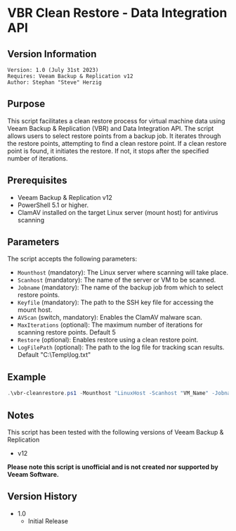 # VBR Clean Restore - Data Integration API


## Version Information
~~~~
Version: 1.0 (July 31st 2023)
Requires: Veeam Backup & Replication v12
Author: Stephan "Steve" Herzig
~~~~


## Purpose
This script facilitates a clean restore process for virtual machine data using Veeam Backup & Replication (VBR) and Data Integration API. The script allows users to select restore points from a backup job. It iterates through the restore points, attempting to find a clean restore point. If a clean restore point is found, it initiates the restore. If not, it stops after the specified number of iterations.


## Prerequisites

- Veeam Backup & Replication v12
- PowerShell 5.1 or higher.
- ClamAV installed on the target Linux server (mount host) for antivirus scanning 


## Parameters
The script accepts the following parameters:

- `Mounthost`      (mandatory): The Linux server where scanning will take place.
- `Scanhost`       (mandatory): The name of the server or VM to be scanned.
- `Jobname`        (mandatory): The name of the backup job from which to select restore points.
- `Keyfile`        (mandatory): The path to the SSH key file for accessing the mount host.
- `AVScan` (switch, mandatory): Enables the ClamAV malware scan.
- `MaxIterations`   (optional): The maximum number of iterations for scanning restore points. Default 5
- `Restore` 		(optional): Enables restore using a clean restore point.
- `LogFilePath`     (optional): The path to the log file for tracking scan results. Default "C:\Temp\log.txt"

## Example

```powershell
.\vbr-cleanrestore.ps1 -Mounthost "LinuxHost -Scanhost "VM_Name" -Jobname "Backup_Job_Name" -Keyfile "Path_To_Private_Key" -AVScan -MaxIterations 5 
```


## Notes
This script has been tested with the following versions of Veeam Backup & Replication
- v12

**Please note this script is unofficial and is not created nor supported by Veeam Software.**

## Version History
*  1.0
    * Initial Release
